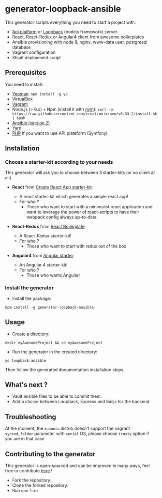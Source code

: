 # generator-loopback-ansible

This generator scripts everything you need to start a project with:
- [Api platform](https://api-platform.com/) or [Loopback](http://loopback.io/) (nodejs framework) server
- React, React-Redux or Angular4 client from awesome boilerplates
- Ansible provisioning with node 8, nginx, www-data user, postgresql database
- Vagrant configuration
- Shipit deployment script


## Prerequisites

You need to install:

+ [Yeoman](http://yeoman.io/): `npm install -g yo`
+ [VirtualBox](https://www.virtualbox.org/wiki/Downloads)
+ [Vagrant](https://www.vagrantup.com/downloads.html)
+ Node.js (> 6.x) + Npm (install it with [nvm](https://github.com/creationix/nvm)): `curl -o- https://raw.githubusercontent.com/creationix/nvm/v0.33.2/install.sh | bash`
+ [Ansible (version 2)](http://docs.ansible.com/ansible/intro_installation.html)
+ [Yarn](https://yarnpkg.com/en/docs/install)
+ [PHP](http://php.net/manual/en/intro-whatis.php) if you want to use API plateform (Symfony)

## Installation


### Choose a starter-kit according to your needs

This generator will ask you to choose between 3 starter-kits (or no client at all).

- **React** from [Create React App starter-kit](https://github.com/facebookincubator/create-react-app):
  - A react starter-kit which generates a simple react app!
  - For who ?
    - Those who want to start with a minimalist react application and want to leverage the power of react-scripts to have their webpack config always up-to-date.


- **React-Redux** from [React Boilerplate](https://github.com/react-boilerplate/react-boilerplate):
  - A React-Redux starter-kit!
  - For who ?
      - Those who want to start with redux out of the box.


- **Angular4** from [Angular starter](https://github.com/AngularClass/angular-starter):
  - An Angular 4 starter-kit!
  - For who ?
    - Those who wants Angular!


### Install the generator

- Install the package:
```
npm install -g generator-loopback-ansible
```

## Usage

- Create a directory:
```
mkdir myAwesomeProject && cd myAwesomeProject
```

- Run the generator in the created directory:
```
yo loopback-ansible
```

Then follow the generated documentation installation steps.

## What's next ?

- Vault ansible files to be able to commit them.
- Add a choice between Loopback, Express and Sailjs for the backend

## Troubleshooting

At the moment, the `xubuntu` distrib doesn't support the vagrant `synced_folder` parameter with `xenial` OS, please choose `trusty` option if you are in that case

## Contributing to the generator

This generator is open-sourced and can be improved in many ways, feel free to contribute [here](https://github.com/tcheymol/generator-loopback-ansible) !

- Fork the repository.
- Clone the forked repository.
- Run `npm link`
